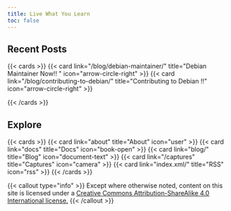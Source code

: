 ```yaml
---
title: Live What You Learn
toc: false
---
```

## Recent Posts
{{< cards >}}
    {{< card link="/blog/debian-maintainer/" title="Debian Maintainer Now!! " icon="arrow-circle-right"  >}}
  {{< card link="/blog/contributing-to-debian/" title="Contributing to Debian !!" icon="arrow-circle-right"  >}}

{{< /cards >}}
## Explore

{{< cards >}}
  {{< card link="about" title="About" icon="user" >}}
  {{< card link="docs" title="Docs" icon="book-open" >}}
  {{< card link="blog/" title="Blog" icon="document-text" >}}
  {{< card link="/captures" title="Captures" icon="camera" >}}
  {{< card link="index.xml/" title="RSS" icon="rss" >}}
{{< /cards >}}



{{< callout type="info" >}}
Except where otherwise noted, content on this site is licensed under a [Creative Commons Attribution-ShareAlike 4.0 International license.](http://creativecommons.org/licenses/by-sa/4.0/)
{{< /callout >}}

